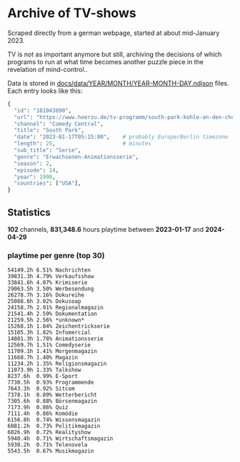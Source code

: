 # Archive of TV-shows

Scraped directly from a german webpage, started at about mid-January 2023.

TV is not as important anymore but still, archiving the decisions of which programs to run at what time
becomes another puzzle piece in the revelation of mind-control.. 

Data is stored in [docs/data/YEAR/MONTH/YEAR-MONTH-DAY.ndjson](docs/data/) files. 
Each entry looks like this:

```python
{
  "id": "181043890", 
  "url": "https://www.hoerzu.de/tv-programm/south-park-kohle-an-den-chefkoch/bid_181043890/", 
  "channel": "Comedy Central", 
  "title": "South Park", 
  "date": "2023-01-17T05:15:00",    # probably Europe/Berlin timezone 
  "length": 25,                     # minutes 
  "sub_title": "Serie", 
  "genre": "Erwachsenen-Animationsserie", 
  "season": 2, 
  "episode": 14, 
  "year": 1998, 
  "countries": ["USA"],
}
```

## Statistics

**102** channels, **831,348.6** hours playtime between **2023-01-17** and **2024-04-29**


### playtime per genre (top 30)

    54149.2h 6.51% Nachrichten
    39831.3h 4.79% Verkaufsshow
    33841.6h 4.07% Krimiserie
    29063.5h 3.50% Werbesendung
    26278.7h 3.16% Dokureihe
    25088.6h 3.02% Dokusoap
    24158.7h 2.91% Regionalmagazin
    21541.4h 2.59% Dokumentation
    21259.5h 2.56% *unknown*
    15268.1h 1.84% Zeichentrickserie
    15105.3h 1.82% Infomercial
    14801.3h 1.78% Animationsserie
    12569.7h 1.51% Comedyserie
    11709.1h 1.41% Morgenmagazin
    11668.7h 1.40% Magazin
    11234.2h 1.35% Religionsmagazin
    11073.9h 1.33% Talkshow
    8237.6h  0.99% E-Sport
    7730.5h  0.93% Programmende
    7643.3h  0.92% Sitcom
    7378.1h  0.89% Wetterbericht
    7305.6h  0.88% Börsenmagazin
    7173.9h  0.86% Quiz
    7111.4h  0.86% Komödie
    6156.8h  0.74% Wissensmagazin
    6081.2h  0.73% Politikmagazin
    6026.9h  0.72% Realityshow
    5940.4h  0.71% Wirtschaftsmagazin
    5930.2h  0.71% Telenovela
    5543.5h  0.67% Musikmagazin
